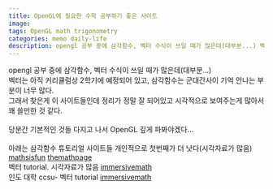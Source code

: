 ```yaml
---
title: OpenGL에 필요한 수학 공부하기 좋은 사이트
image: 
tags: OpenGL math trigonometry
categories: memo daily-life
description: opengl 공부 중에 삼각함수, 벡터 수식이 쓰일 때가 많은데(대부분...) 벡터는 아직 커리큘럼상 2학기에 예정되어 있고, 삼각함수는 군대간사이 기억 안나는 부분이 너무 많다. 그래서 찾은게 이 사이트들인데 정리가 정말 잘 되어있고 시각적으로 보여주는게 많아서 꽤 쓸만한 것 같다.
---
```

opengl 공부 중에 삼각함수, 벡터 수식이 쓰일 때가 많은데(대부분...) \
벡터는 아직 커리큘럼상 2학기에 예정되어 있고, 삼각함수는 군대간사이 기억 안나는 부분이 너무 많다.\
그래서 찾은게 이 사이트들인데 정리가 정말 잘 되어있고 시각적으로 보여주는게 많아서\
꽤 쓸만한 것 같다.\
\
당분간 기본적인 것들 다지고 나서 OpenGL 깊게 파봐야겠다...
\
\
아래는 삼각함수 튜토리얼 사이트들 개인적으로 첫번째가 더 낫다(시각자료가 많음)
[mathsisfun](https://www.mathsisfun.com/algebra/trigonometry-index.html)
[themathpage](https://themathpage.com/aTrig/trigonometry.htm)
\
벡터 tutorial. 시각자료가 많음
[immersivemath](http://immersivemath.com/ila/index.html)
\
인도 대학 ccsu- 벡터 tutorial
[immersivemath](https://chortle.ccsu.edu/vectorlessons/vectorindex.html)
